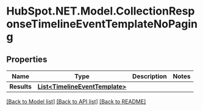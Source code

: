 # HubSpot.NET.Model.CollectionResponseTimelineEventTemplateNoPaging

## Properties

Name | Type | Description | Notes
------------ | ------------- | ------------- | -------------
**Results** | [**List&lt;TimelineEventTemplate&gt;**](TimelineEventTemplate.md) |  | 

[[Back to Model list]](../README.md#documentation-for-models) [[Back to API list]](../README.md#documentation-for-api-endpoints) [[Back to README]](../README.md)

